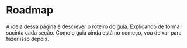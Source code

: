 # Roadmap

<!-- TODO montar roadmap -->

A ideia dessa página é descrever o roteiro do guia. Explicando de forma sucinta cada seção. Como o guia ainda está no começo, vou deixar para fazer isso depois.
